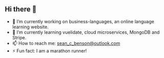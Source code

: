 ## Hi there 👋

- 🔭 I’m currently working on business-languages, an online language learning website.
- 🌱 I’m currently learning vuelidate, cloud microservices, MongoDB and Stripe.
- 📫 How to reach me: sean_c_benson@outlook.com
- ⚡ Fun fact: I am a marathon runner!

